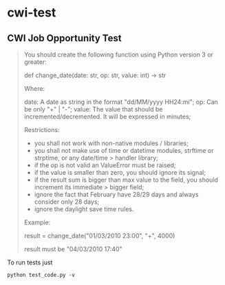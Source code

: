 # cwi-test
## CWI Job Opportunity Test

> You should create the following function using Python version 3 or greater:
> 
> def change_date(date: str, op: str, value: int) -> str
> 
> Where:
> 
> date: A date as string in the format "dd/MM/yyyy HH24:mi";
> op: Can be only "+" | "-";
> value: The value that should be incremented/decremented. It will be expressed in minutes;
> 
> Restrictions:
> - you shall not work with non-native modules / libraries;
> - you shall not make use of time or datetime modules, strftime or strptime, or any date/time > handler library;
> - if the op is not valid an ValueError must be raised;
> - if the value is smaller than zero, you should ignore its signal;
> - if the result sum is bigger than max value to the field, you should increment its immediate > bigger field;
> - ignore the fact that February have 28/29 days and always consider only 28 days;
> - ignore the daylight save time rules.
> 
> Example:
> 
> result = change_date("01/03/2010 23:00", "+", 4000)
> 
> result must be "04/03/2010 17:40"

To run tests just

```
python test_code.py -v
```
